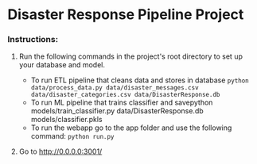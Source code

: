 # Disaster Response Pipeline Project

### Instructions:
1. Run the following commands in the project's root directory to set up your database and model.

    - To run ETL pipeline that cleans data and stores in database
        `python data/process_data.py data/disaster_messages.csv data/disaster_categories.csv data/DisasterResponse.db`
    - To run ML pipeline that trains classifier and savepython models/train_classifier.py data/DisasterResponse.db models/classifier.pkls
    - To run the webapp go to the app folder and use the following command: `python run.py`

3. Go to http://0.0.0.0:3001/
